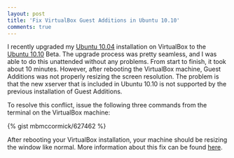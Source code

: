 ```yaml
---
layout: post
title: 'Fix VirtualBox Guest Additions in Ubuntu 10.10'
comments: true
---
```

<p>I recently upgraded my <a href="http://releases.ubuntu.com/lucid/" target="_blank">Ubuntu 10.04</a> installation on VirtualBox to the <a href="http://releases.ubuntu.com/maverick/" target="_blank">Ubuntu 10.10</a> Beta. The upgrade process was pretty seamless, and I was able to do this unattended without any problems. From start to finish, it took about 10 minutes. However, after rebooting the VirtualBox machine, Guest Additions was not properly resizing the screen resolution. The problem is that the new xserver that is included in Ubuntu 10.10 is not supported by the previous installation of Guest Additions.</p>

<p>To resolve this conflict, issue the following three commands from the terminal on the VirtualBox machine:</p>

{% gist mbmccormick/627462 %}

<p>After rebooting your VirtualBox installation, your machine should be resizing the window like normal. More information about this fix can be found <a href="https://www.unixmen.com/install-guest-addition-in-ubuntu-1010-maverick-meerkat-fix/" target="_blank">here</a>.</p>
